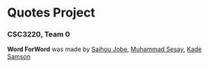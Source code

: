 <h1>Quotes Project</h1>
<h3>CSC3220, Team 0</h3>
<p><strong>Word ForWord</strong> was made by
	<a href="https://github.com/saihou1">Saihou Jobe</a>, 
	<a href="https://github.com/sesaym">Muhammad Sesay</a>, 
	<a href="https://github.com/kadealicious">Kade Samson</a></p>